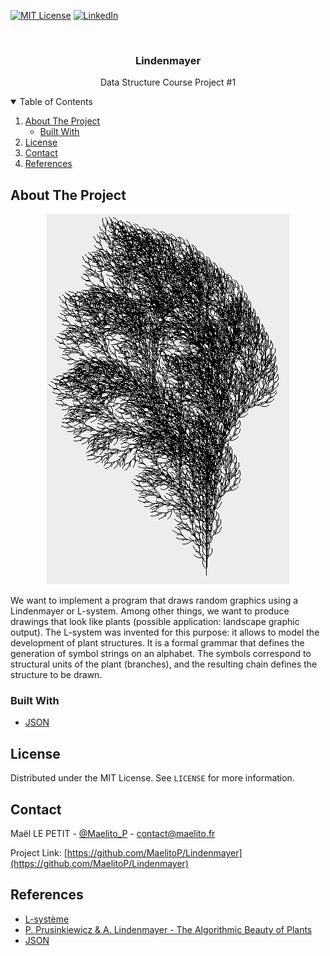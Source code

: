 [![MIT License][license-shield]][license-url]
[![LinkedIn][linkedin-shield]][linkedin-url]

<br />
<p align="center">
  <h3 align="center">Lindenmayer</h3>
  <p align="center"> Data Structure Course Project #1 </p>
</p>



<!-- TABLE OF CONTENTS -->
<details open="open">
  <summary>Table of Contents</summary>
  <ol>
    <li>
      <a href="#about-the-project">About The Project</a>
      <ul>
        <li><a href="#built-with">Built With</a></li>
      </ul>
    </li>
    <li><a href="#license">License</a></li>
    <li><a href="#contact">Contact</a></li>
    <li><a href="#references">References</a></li>
  </ol>
</details>



<!-- ABOUT THE PROJECT -->
## About The Project
<p align="center">
  <a> <img src="lindenmayer-tree.png" alt="Demo"> </a>
</p>


We want to implement a program that draws random graphics using a Lindenmayer or L-system. Among other things, we want to produce drawings that look like plants (possible application: landscape graphic output). The L-system was invented for this purpose: it allows to model the development of plant structures. It is a formal grammar that defines the generation of symbol strings on an alphabet. The symbols correspond to structural units of the plant (branches), and the resulting chain defines the structure to be drawn.

### Built With

* [JSON](https://github.com/stleary/JSON-java)

<!-- LICENSE -->
## License

Distributed under the MIT License. See `LICENSE` for more information.

<!-- CONTACT -->
## Contact

Maël LE PETIT - [@Maelito_P](https://twitter.com/Maelito_P) - contact@maelito.fr

Project Link: [https://github.com/MaelitoP/Lindenmayer](https://github.com/MaelitoP/Lindenmayer)



<!-- REFERENCES -->
## References
* [L-système](https://fr.wikipedia.org/wiki/L-Syst%C3%A8me)
* [P. Prusinkiewicz & A. Lindenmayer - The Algorithmic Beauty of Plants](http://algorithmicbotany.org/papers/abop/abop.pdf)
* [JSON](https://fr.wikipedia.org/wiki/JavaScript_Object_Notation)

<!-- MARKDOWN LINKS & IMAGES -->
[license-shield]: https://img.shields.io/github/license/othneildrew/Best-README-Template.svg?style=for-the-badge
[license-url]: https://github.com/MaelitoP/Lindenmayer/blob/main/LICENSE
[linkedin-shield]: https://img.shields.io/badge/-LinkedIn-black.svg?style=for-the-badge&logo=linkedin&colorB=555
[linkedin-url]: https://www.linkedin.com/in/maelitop/
[product-screenshot]: lindenmayer-tree.png
